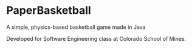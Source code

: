 # PaperBasketball
A simple, physics-based basketball game made in Java

Developed for Software Engineering class at Colorado School of Mines.
